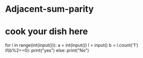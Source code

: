 # Adjacent-sum-parity
# cook your dish here
for i in range(int(input())):
    a = int(input())
    l = input()
    b = l.count('1')
    if(b%2==0):
        print("yes")
    else:
        print("No")
        
